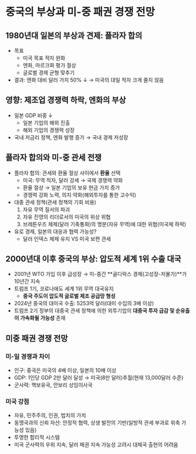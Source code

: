 # **중국의 부상과 미-중 패권 경쟁 전망**

## **1980년대 일본의 부상과 견제: 플라자 합의**
- 목표
    + 미국 목표 적자 완화
    + 엔화, 마르크화 평가 절상
    + 글로벌 경제 균형 맞추기
- 결과: 엔화 대비 달러 가치 50% ↓ → 미국의 대일 적자 크게 줄지 않음

## 영향: 제조업 경쟁력 하락, 엔화의 부상
- 일본 GDP 비중 ↓
    + 일본 기업의 해외 진출
    + 해외 기업의 경쟁력 성장
- 국내 저금리 정책, 엔화 발행 증가 → 국내 경제 저성장

## 플라자 합의와 미-중 관세 전쟁
- 플라자 합의: 관세와 환율 절상 사이에서 **환율** 선택
    + 미국: 무역 적자, 달러 강세 → 국제 경쟁력 약화
    + 환율 절상 → 일본 기업의 보유 현금 가치 증가
    + 경쟁력 강화 노력, 의지 약화(해외투자를 통한 고수익)
- 대중 관세 정책(관세 정책의 기회 비용)
    1. 자유 무역 질서의 파괴
    2. 자유 진영의 리더로서의 미국의 위상 위협
    3. 브레튼우즈 체제(달러 기축통화)의 명분(자유 무역)에 대한 위협(미국체 하락)
- 유로 경제, 일본의 대응과 협력 가능성?
    + 달러 인덱스 체제 유지 VS 미국 보편 관세

## 2000년대 이후 중국의 부상: 압도적 세계 1위 수출 대국
- 2001년 WTO 가입 이후 급성장 → 미-중간 **골디락스 경제(고성장-저물가)**가 10년간 지속
- 트럼프 1기, 코로나에도 세계 1위 무역 대국유지
    + **중국 주도이 압도적 글로벌 제조 공급망 형성**
- 2024년 중국의 대미국 수출: 5253억 달러(대미 수입의 3배 이상)
- 트럼프 2기 정부의 대중국 관세 정책에 의한 외투기업의 **대중국 투자 급감 및 순유출이 가속화될 가능성** 존재

## 미중 패권 경쟁 전망
### 미-일 경쟁과 차이
- 인구: 중국은 미국의 4배 이상, 일본의 10배 이상
- GDP: 1인당 GDP 2만 달러 달성 → 미국(8만 달러)추월(현재 13,000달러 수준)
- 군사력: 핵보유국, 안보리 상임이사국

### 미국 강점
- 자유, 민주주의, 인권, 법치의 가치
- 동맹국과의 신뢰 자산: 안정적 협력, 상생 발전의 기반(일방적 관세 부과로 위축 가능성 있음)
- 투명한 합리적 시스템
- 미국 군사력의 우위 지속, 달러 패권 지속 가능성 고려시 대체국 출현의 어려움